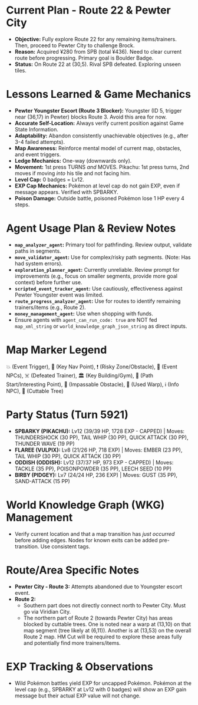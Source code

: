 # Current Plan - Route 22 & Pewter City
*   **Objective:** Fully explore Route 22 for any remaining items/trainers. Then, proceed to Pewter City to challenge Brock.
*   **Reason:** Acquired ¥280 from SPB (total ¥436). Need to clear current route before progressing. Primary goal is Boulder Badge.
*   **Status:** On Route 22 at (30,5). Rival SPB defeated. Exploring unseen tiles.

# Lessons Learned & Game Mechanics
*   **Pewter Youngster Escort (Route 3 Blocker):** Youngster (ID 5, trigger near (36,17) in Pewter) blocks Route 3. Avoid this area for now.
*   **Accurate Self-Location:** Always verify current position against Game State Information.
*   **Adaptability:** Abandon consistently unachievable objectives (e.g., after 3-4 failed attempts).
*   **Map Awareness:** Reinforce mental model of current map, obstacles, and event triggers.
*   **Ledge Mechanics:** One-way (downwards only).
*   **Movement:** 1st press TURNS *and* MOVES. Pikachu: 1st press turns, 2nd moves if moving *into* his tile and not facing him.
*   **Level Cap:** 0 badges = Lv12.
*   **EXP Cap Mechanics:** Pokémon at level cap do not gain EXP, even if message appears. Verified with SPBARKY.
*   **Poison Damage:** Outside battle, poisoned Pokémon lose 1 HP every 4 steps.

# Agent Usage Plan & Review Notes
*   **`map_analyzer_agent`:** Primary tool for pathfinding. Review output, validate paths in segments.
*   **`move_validator_agent`:** Use for complex/risky path segments. (Note: Has had system errors).
*   **`exploration_planner_agent`:** Currently unreliable. Review prompt for improvements (e.g., focus on smaller segments, provide more goal context) before further use.
*   **`scripted_event_tracker_agent`:** Use cautiously, effectiveness against Pewter Youngster event was limited.
*   **`route_progress_analyzer_agent`:** Use for routes to identify remaining trainers/items (e.g., Route 2).
*   **`money_management_agent`:** Use when shopping with funds.
*   Ensure agents with `agent_can_run_code: true` are NOT fed `map_xml_string` or `world_knowledge_graph_json_string` as direct inputs.

# Map Marker Legend
💥 (Event Trigger), 🎯 (Key Nav Point), ❗ (Risky Zone/Obstacle), 💁 (Event NPCs), ☠️ (Defeated Trainer), 🏛️ (Key Building/Gym), 📍 (Path Start/Interesting Point), 🧱 (Impassable Obstacle), 🚪 (Used Warp), ℹ️ (Info NPC), 🌱 (Cuttable Tree)

# Party Status (Turn 5921)
*   **SPBARKY (PIKACHU):** Lv12 (39/39 HP, 1728 EXP - CAPPED) | Moves: THUNDERSHOCK (30 PP), TAIL WHIP (30 PP), QUICK ATTACK (30 PP), THUNDER WAVE (19 PP)
*   **FLAREE (VULPIX):** Lv8 (21/26 HP, 718 EXP) | Moves: EMBER (23 PP), TAIL WHIP (30 PP), QUICK ATTACK (30 PP)
*   **ODDISH (ODDISH):** Lv12 (37/37 HP, 973 EXP - CAPPED) | Moves: TACKLE (35 PP), POISONPOWDER (35 PP), LEECH SEED (10 PP)
*   **BIRBY (PIDGEY):** Lv7 (24/24 HP, 236 EXP) | Moves: GUST (35 PP), SAND-ATTACK (15 PP)

# World Knowledge Graph (WKG) Management
*   Verify current location and that a map transition has *just occurred* before adding edges. Nodes for known exits can be added pre-transition. Use consistent tags.

# Route/Area Specific Notes
*   **Pewter City - Route 3:** Attempts abandoned due to Youngster escort event.
*   **Route 2:**
    *   Southern part does not directly connect north to Pewter City. Must go via Viridian City.
    *   The northern part of Route 2 (towards Pewter City) has areas blocked by cuttable trees. One is noted near a warp at (13,10) on that map segment (tree likely at (6,11)). Another is at (13,53) on the overall Route 2 map. HM Cut will be required to explore these areas fully and potentially find more trainers/items.

# EXP Tracking & Observations
*   Wild Pokémon battles yield EXP for uncapped Pokémon. Pokémon at the level cap (e.g., SPBARKY at Lv12 with 0 badges) will show an EXP gain message but their actual EXP value will not change.